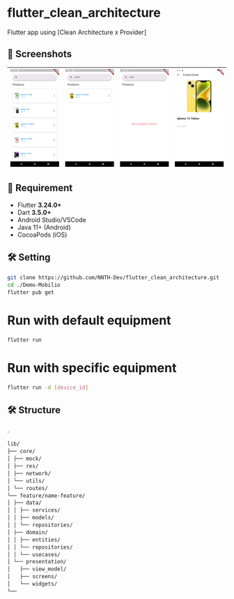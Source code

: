 # flutter_clean_architecture

Flutter app using [Clean Architecture x Provider]

## 📱 Screenshots

| ![Screen1](screenshots/1.png) | ![Screen2](screenshots/2.png) | ![Screen3](screenshots/3.png) | ![Screen4](screenshots/4.png) |
| ----------------------------- | ----------------------------- | ----------------------------- | ----------------------------- |

## 🚀 Requirement

- Flutter **3.24.0+**
- Dart **3.5.0+**
- Android Studio/VSCode
- Java 11+ (Android)
- CocoaPods (iOS)

## 🛠️ Setting

```bash
git clone https://github.com/NNTH-Dev/flutter_clean_architecture.git
cd ./Demo-Mobilio
flutter pub get
```

# Run with default equipment

```bash
flutter run
```

# Run with specific equipment

```bash
flutter run -d [device_id]
```

## 🛠️ Structure

.

```bash
lib/
├── core/
│ ├── mock/
│ ├── res/
│ ├── network/
│ └── utils/
│ └── routes/
└── feature/name-feature/
│ ├── data/
│ │ ├── services/
│ │ ├── models/
│ │ └── repositories/
│ ├── domain/
│ │ ├── entities/
│ │ └── repositories/
│ │ └── usecases/
│ └── presentation/
│   ├── view_model/
│   ├── screens/
│   └── widgets/
└──

```
